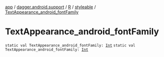 [app](../../../index.md) / [dagger.android.support](../../index.md) / [R](../index.md) / [styleable](index.md) / [TextAppearance_android_fontFamily](./-text-appearance_android_font-family.md)

# TextAppearance_android_fontFamily

`static val TextAppearance_android_fontFamily: `[`Int`](https://kotlinlang.org/api/latest/jvm/stdlib/kotlin/-int/index.html)
`static val TextAppearance_android_fontFamily: `[`Int`](https://kotlinlang.org/api/latest/jvm/stdlib/kotlin/-int/index.html)